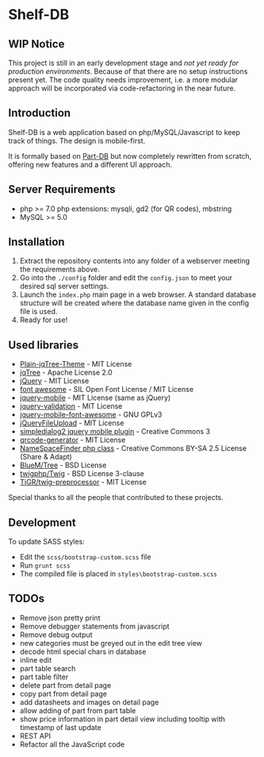 Shelf-DB
========

WIP Notice
----------

This project is still in an early development stage and *not yet ready for production environments*. Because of that there are no setup instructions present yet. The code quality needs improvement, i.e. a more modular approach will be incorporated via code-refactoring in the near future.

Introduction
------------

Shelf-DB is a web application based on php/MySQL/Javascript to keep track of things. The design is mobile-first.

It is formally based on [Part-DB](https://github.com/sandboxgangster/Part-DB) but now completely rewritten from scratch, offering new features and a different UI approach.

Server Requirements
-------------------

 - php >= 7.0
   php extensions: mysqli, gd2 (for QR codes), mbstring
 - MySQL >= 5.0

Installation
------------

 1. Extract the repository contents into any folder of a webserver meeting the requirements above.
 2. Go into the `./config` folder and edit the `config.json` to meet your desired sql server settings.
 3. Launch the `index.php` main page in a web browser. A standard database structure will be created where the database name given in the config file is used.
 4. Ready for use!

Used libraries
--------------

 - [Plain-jqTree-Theme](https://github.com/artlung/Plain-jqTree-Theme) - MIT License
 - [jqTree](http://mbraak.github.io/jqTree/) - Apache License 2.0
 - [jQuery](https://jquery.org) - MIT License
 - [font awesome](http://http://fontawesome.io) - SIL Open Font License / MIT License
 - [jquery-mobile](https://jquerymobile.com/) - MIT License (same as jQuery)
 - [jquery-validation](https://github.com/jquery-validation/jquery-validation) - MIT License
 - [jquery-mobile-font-awesome](https://github.com/dotcastle/jquery-mobile-font-awesome) - GNU GPLv3
 - [jQueryFileUpload](https://github.com/Abban/jQueryFileUpload) - MIT License
 - [simpledialog2 jquery mobile plugin](https://github.com/jtsage/jquery-mobile-simpledialog) - Creative Commons 3
 - [qrcode-generator](https://github.com/kazuhikoarase/qrcode-generator) - MIT License
 - [NameSpaceFinder php class](https://stackoverflow.com/a/22762333) - Creative Commons BY-SA 2.5 License (Share & Adapt)
 - [BlueM/Tree](https://github.com/BlueM/Tree) - BSD License
 - [twigphp/Twig](https://github.com/twigphp/Twig) - BSD License 3-clause
 - [TiGR/twig-preprocessor](https://github.com/TiGR/twig-preprocessor/tree/master/lib) - MIT License

 Special thanks to all the people that contributed to these projects.

Development
-----------

To update SASS styles:
 - Edit the `scss/bootstrap-custom.scss` file
 - Run `grunt scss`
 - The compiled file is placed in `styles\bootstrap-custom.scss`

TODOs
-----

 - Remove json pretty print
 - Remove debugger statements from javascript
 - Remove debug output
 - new categories must be greyed out in the edit tree view
 - decode html special chars in database
 - inline edit
 - part table search
 - part table filter
 - delete part from detail page
 - copy part from detail page
 - add datasheets and images on detail page
 - allow adding of part from part table
 - show price information in part detail view including tooltip with timestamp of last update
 - REST API
 - Refactor all the JavaScript code
